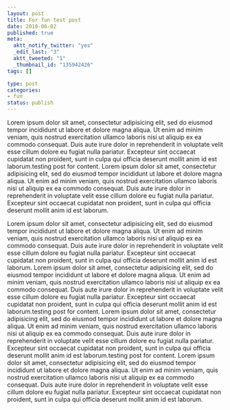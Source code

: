 ```yaml
--- 
layout: post
title: For fun test post
date: 2010-06-02
published: true
meta: 
  aktt_notify_twitter: "yes"
  _edit_last: "3"
  aktt_tweeted: "1"
  _thumbnail_id: "135942426"
tags: []

type: post
categories: 
- fun
status: publish
---
```

Lorem ipsum dolor sit amet, consectetur  adipisicing elit, sed do eiusmod  tempor incididunt ut labore et dolore  magna aliqua. Ut enim ad minim  veniam, quis nostrud exercitation  ullamco laboris nisi ut aliquip ex ea  commodo consequat. Duis aute  irure dolor in reprehenderit in voluptate  velit esse cillum dolore eu  fugiat nulla pariatur. Excepteur sint  occaecat cupidatat non proident,  sunt in culpa qui officia deserunt  mollit anim id est laborum.testing post for content. Lorem ipsum dolor sit amet, consectetur   adipisicing elit, sed do eiusmod  tempor incididunt ut labore et dolore   magna aliqua. Ut enim ad minim  veniam, quis nostrud exercitation   ullamco laboris nisi ut aliquip ex ea  commodo consequat. Duis aute   irure dolor in reprehenderit in voluptate  velit esse cillum dolore eu   fugiat nulla pariatur. Excepteur sint  occaecat cupidatat non proident,   sunt in culpa qui officia deserunt  mollit anim id est laborum.

Lorem ipsum dolor sit amet, consectetur  adipisicing elit, sed do  eiusmod  tempor incididunt ut labore et dolore  magna aliqua. Ut enim ad  minim  veniam, quis nostrud exercitation  ullamco laboris nisi ut  aliquip ex ea  commodo consequat. Duis aute  irure dolor in  reprehenderit in voluptate  velit esse cillum dolore eu  fugiat nulla  pariatur. Excepteur sint  occaecat cupidatat non proident,  sunt in  culpa qui officia deserunt  mollit anim id est laborum. Lorem ipsum dolor sit amet, consectetur  adipisicing elit, sed do  eiusmod  tempor incididunt ut labore et dolore  magna aliqua. Ut enim ad  minim  veniam, quis nostrud exercitation  ullamco laboris nisi ut  aliquip ex ea  commodo consequat. Duis aute  irure dolor in  reprehenderit in voluptate  velit esse cillum dolore eu  fugiat nulla  pariatur. Excepteur sint  occaecat cupidatat non proident,  sunt in  culpa qui officia deserunt  mollit anim id est laborum.testing post for content. Lorem ipsum dolor sit amet, consectetur    adipisicing elit, sed do eiusmod  tempor incididunt ut labore et dolore    magna aliqua. Ut enim ad minim  veniam, quis nostrud exercitation    ullamco laboris nisi ut aliquip ex ea  commodo consequat. Duis aute    irure dolor in reprehenderit in voluptate  velit esse cillum dolore eu    fugiat nulla pariatur. Excepteur sint  occaecat cupidatat non proident,    sunt in culpa qui officia deserunt  mollit anim id est laborum.testing post for content. Lorem ipsum dolor sit amet, consectetur    adipisicing elit, sed do eiusmod  tempor incididunt ut labore et dolore    magna aliqua. Ut enim ad minim  veniam, quis nostrud exercitation    ullamco laboris nisi ut aliquip ex ea  commodo consequat. Duis aute    irure dolor in reprehenderit in voluptate  velit esse cillum dolore eu    fugiat nulla pariatur. Excepteur sint  occaecat cupidatat non proident,    sunt in culpa qui officia deserunt  mollit anim id est laborum.
